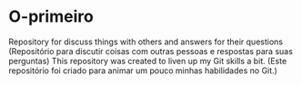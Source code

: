 # O-primeiro
Repository for discuss things with others and answers for their questions (Repositório para discutir coisas com outras pessoas e respostas para suas perguntas)
This repository was created to liven up my Git skills a bit. (Este repositório foi criado para animar um pouco minhas habilidades no Git.)
